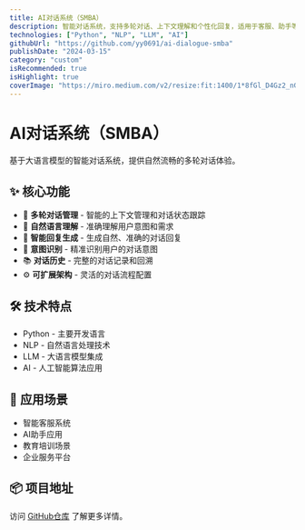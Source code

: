 ```yaml
---
title: AI对话系统（SMBA）
description: 智能对话系统，支持多轮对话、上下文理解和个性化回复，适用于客服、助手等应用场景。
technologies: ["Python", "NLP", "LLM", "AI"]
githubUrl: "https://github.com/yy0691/ai-dialogue-smba"
publishDate: "2024-03-15"
category: "custom"
isRecommended: true
isHighlight: true
coverImage: "https://miro.medium.com/v2/resize:fit:1400/1*8fGl_D4Gz2_nGC-kHqxPNQ.jpeg"
---
```


# AI对话系统（SMBA）

基于大语言模型的智能对话系统，提供自然流畅的多轮对话体验。

## ✨ 核心功能

- 🤖 **多轮对话管理** - 智能的上下文管理和对话状态跟踪
- 🧠 **自然语言理解** - 准确理解用户意图和需求
- 💬 **智能回复生成** - 生成自然、准确的对话回复
- 🎯 **意图识别** - 精准识别用户的对话意图
- 📚 **对话历史** - 完整的对话记录和回溯
- ⚙️ **可扩展架构** - 灵活的对话流程配置

## 🛠️ 技术特点

- Python - 主要开发语言
- NLP - 自然语言处理技术
- LLM - 大语言模型集成
- AI - 人工智能算法应用

## 🚀 应用场景

- 智能客服系统
- AI助手应用
- 教育培训场景
- 企业服务平台

## 📦 项目地址

访问 [GitHub仓库](https://github.com/yy0691/ai-dialogue-smba) 了解更多详情。
